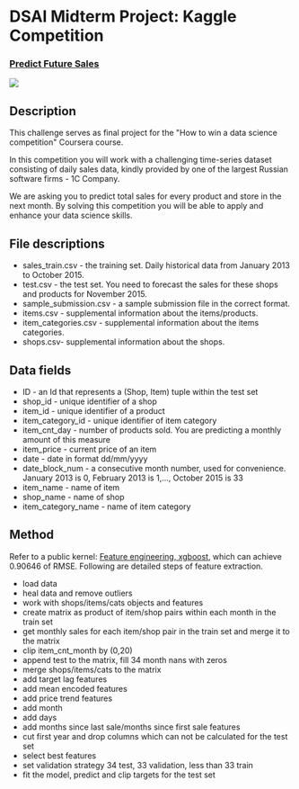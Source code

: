 # DSAI Midterm Project: Kaggle Competition
### [Predict Future Sales](https://www.kaggle.com/c/competitive-data-science-predict-future-sales/overview)

![](https://i.imgur.com/KufvSwl.png)

## Description
This challenge serves as final project for the "How to win a data science competition" Coursera course.

In this competition you will work with a challenging time-series dataset consisting of daily sales data, kindly provided by one of the largest Russian software firms - 1C Company. 

We are asking you to predict total sales for every product and store in the next month. By solving this competition you will be able to apply and enhance your data science skills.

## File descriptions
- sales_train.csv - the training set. Daily historical data from January 2013 to October 2015.
- test.csv - the test set. You need to forecast the sales for these shops and products for November 2015.
- sample_submission.csv - a sample submission file in the correct format.
- items.csv - supplemental information about the items/products.
- item_categories.csv  - supplemental information about the items categories.
- shops.csv- supplemental information about the shops.

## Data fields
- ID - an Id that represents a (Shop, Item) tuple within the test set
- shop_id - unique identifier of a shop
- item_id - unique identifier of a product
- item_category_id - unique identifier of item category
- item_cnt_day - number of products sold. You are predicting a monthly amount of this measure
- item_price - current price of an item
- date - date in format dd/mm/yyyy
- date_block_num - a consecutive month number, used for convenience. January 2013 is 0, February 2013 is 1,..., October 2015 is 33
- item_name - name of item
- shop_name - name of shop
- item_category_name - name of item category

## Method
Refer to a public kernel: [Feature engineering, xgboost](https://www.kaggle.com/dhimananubhav/feature-engineering-xgboost), which can achieve 0.90646 of RMSE. 
    Following are detailed steps of feature extraction.

- load data
- heal data and remove outliers
- work with shops/items/cats objects and features
- create matrix as product of item/shop pairs within each month in the train set
- get monthly sales for each item/shop pair in the train set and merge it to the matrix
- clip item_cnt_month by (0,20)
- append test to the matrix, fill 34 month nans with zeros
- merge shops/items/cats to the matrix
- add target lag features
- add mean encoded features
- add price trend features
- add month
- add days
- add months since last sale/months since first sale features
- cut first year and drop columns which can not be calculated for the test set
- select best features
- set validation strategy 34 test, 33 validation, less than 33 train
- fit the model, predict and clip targets for the test set
